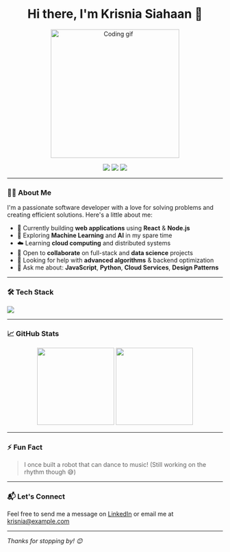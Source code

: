 <h1 align="center">Hi there, I'm Krisnia Siahaan 👋</h1>

<p align="center">
  <img src="https://media.giphy.com/media/qgQUggAC3Pfv687qPC/giphy.gif" width="300" alt="Coding gif">
</p>

<p align="center">
  <a href="mailto:krisnia@example.com"><img src="https://img.shields.io/badge/email-krisnia@example.com-blue?style=flat&logo=gmail"></a>
  <a href="https://www.linkedin.com/in/krisniacalysta"><img src="https://img.shields.io/badge/LinkedIn-Follow-blue?style=flat&logo=linkedin"></a>
  <a href="https://www.instagram.com/krisniacaly_/"><img src="https://img.shields.io/badge/Instagram-@krisniacaly__-pink?style=flat&logo=instagram"></a>
</p>

---

### 👨‍💻 About Me
I'm a passionate software developer with a love for solving problems and creating efficient solutions. Here's a little about me:

- 🚀 Currently building **web applications** using **React** & **Node.js**
- 🤖 Exploring **Machine Learning** and **AI** in my spare time
- ☁️ Learning **cloud computing** and distributed systems
- 🤝 Open to **collaborate** on full-stack and **data science** projects
- 🧠 Looking for help with **advanced algorithms** & backend optimization
- 💬 Ask me about: **JavaScript**, **Python**, **Cloud Services**, **Design Patterns**

---

### 🛠️ Tech Stack
<p align="left">
  <img src="https://skillicons.dev/icons?i=js,ts,react,nodejs,python,java,html,css,mongodb,firebase,aws,git,github,vscode" />
</p>

---

### 📈 GitHub Stats
<p align="center">
  <img src="https://github-readme-stats.vercel.app/api?username=your-github-username&show_icons=true&theme=github_dark" height="180"/>
  <img src="https://github-readme-streak-stats.herokuapp.com/?user=your-github-username&theme=github-dark-blue" height="180"/>
</p>

---

### ⚡ Fun Fact
> I once built a robot that can dance to music! (Still working on the rhythm though 😅)

---

### 📬 Let's Connect
Feel free to send me a message on [LinkedIn](https://www.linkedin.com/in/krisniacalysta) or email me at [krisnia@example.com](mailto:krisnia@example.com)

---

_Thanks for stopping by! 😊_
